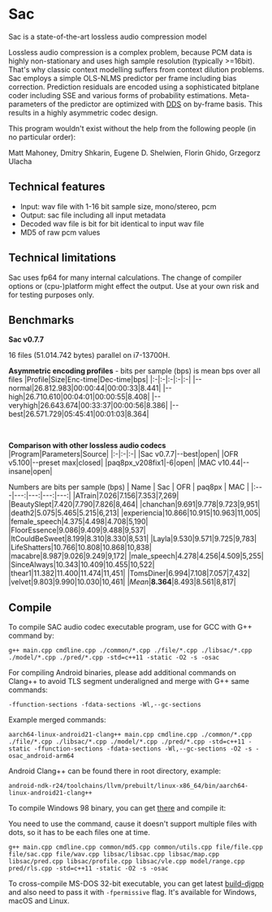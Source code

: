 # Sac
Sac is a state-of-the-art lossless audio compression model

Lossless audio compression is a complex problem, because PCM data is highly non-stationary and uses high sample resolution (typically >=16bit). That's why classic context modelling suffers from context dilution problems. Sac employs a simple OLS-NLMS predictor per frame including bias correction. Prediction residuals are encoded using a sophisticated bitplane coder including SSE and various forms of probability estimations. Meta-parameters of the predictor are optimized with [DDS](https://agupubs.onlinelibrary.wiley.com/doi/10.1029/2005WR004723) on by-frame basis. This results in a highly asymmetric codec design. 

This program wouldn't exist without the help from the following people (in no particular order):

Matt Mahoney, Dmitry Shkarin, Eugene D. Shelwien, Florin Ghido, Grzegorz Ulacha

## Technical features
* Input: wav file with 1-16 bit sample size, mono/stereo, pcm
* Output: sac file including all input metadata
* Decoded wav file is bit for bit identical to input wav file
* MD5 of raw pcm values

## Technical limitations
Sac uses fp64 for many internal calculations. The change of compiler options or (cpu-)platform might effect the output. Use at your own risk and for testing purposes only.
 
## Benchmarks
**Sac v0.7.7**

16 files (51.014.742 bytes) parallel on i7-13700H.

**Asymmetric encoding profiles** - bits per sample (bps) is mean bps over all files
|Profile|Size|Enc-time|Dec-time|bps|
|:-|:-|:-|:-|:-|
|--normal|26.812.983|00:00:44|00:00:33|8.441|
|--high|26.710.610|00:04:01|00:00:55|8.408|
|--veryhigh|26.643.674|00:33:37|00:00:56|8.386|
|--best|26.571.729|05:45:41|00:01:03|8.364|

&nbsp;

**Comparison with other lossless audio codecs**
|Program|Parameters|Source|
|:-|:-|:-|
|Sac v0.7.7|--best|open|
|OFR v5.100|--preset max|closed|
|paq8px_v208fix1|-6|open|
|MAC v10.44|--insane|open|

Numbers are bits per sample (bps)
| Name  | Sac | OFR | paq8px | MAC |
|:---|---:|---:|---:|---:|
|ATrain|7.026|7.156|7.353|7,269|
|BeautySlept|7.420|7.790|7.826|8,464|
|chanchan|9.691|9.778|9.723|9,951|
|death2|5.075|5.465|5.215|6,213|
|experiencia|10.866|10.915|10.963|11,005|
|female_speech|4.375|4.498|4.708|5,190|
|FloorEssence|9.086|9.409|9.488|9,537|
|ItCouldBeSweet|8.199|8.310|8.330|8,531|
|Layla|9.530|9.571|9.725|9,783|
|LifeShatters|10.766|10.808|10.868|10,838|
|macabre|8.987|9.026|9.249|9,172|
|male_speech|4.278|4.256|4.509|5,255|
|SinceAlways|10.343|10.409|10.455|10,522|
|thear1|11.382|11.400|11.474|11,451|
|TomsDiner|6.994|7.108|7.057|7,432|
|velvet|9.803|9.990|10.030|10,461|
|*Mean*|**8.364**|8.493|8.561|8,817|

## Compile

To compile SAC audio codec executable program, use for GCC with G++ command by:

```
g++ main.cpp cmdline.cpp ./common/*.cpp ./file/*.cpp ./libsac/*.cpp ./model/*.cpp ./pred/*.cpp -std=c++11 -static -O2 -s -osac
```

For compiling Android binaries, please add additional commands on Clang++ to avoid TLS segment underaligned and merge with G++ same commands:

```
-ffunction-sections -fdata-sections -Wl,--gc-sections
```

Example merged commands:
```
aarch64-linux-android21-clang++ main.cpp cmdline.cpp ./common/*.cpp ./file/*.cpp ./libsac/*.cpp ./model/*.cpp ./pred/*.cpp -std=c++11 -static -ffunction-sections -fdata-sections -Wl,--gc-sections -O2 -s -osac_android-arm64
```

Android Clang++ can be found there in root directory, example:

`android-ndk-r24/toolchains/llvm/prebuilt/linux-x86_64/bin/aarch64-linux-android21-clang++`

To compile Windows 98 binary, you can get [there](https://github.com/fsb4000/gcc-for-Windows98) and compile it:

You need to use the command, cause it doesn't support multiple files with dots, so it has to be each files one at time.

```
g++ main.cpp cmdline.cpp common/md5.cpp common/utils.cpp file/file.cpp file/sac.cpp file/wav.cpp libsac/libsac.cpp libsac/map.cpp libsac/pred.cpp libsac/profile.cpp libsac/vle.cpp model/range.cpp pred/rls.cpp -std=c++11 -static -O2 -s -osac
```

To cross-compile MS-DOS 32-bit executable, you can get latest [build-djgpp](https://github.com/andrewwutw/build-djgpp) and also need to pass it with `-fpermissive` flag. It's available for Windows, macOS and Linux.